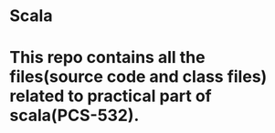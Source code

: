 # Scala
# This repo contains all the files(source code and class files) related to practical part of scala(PCS-532).

